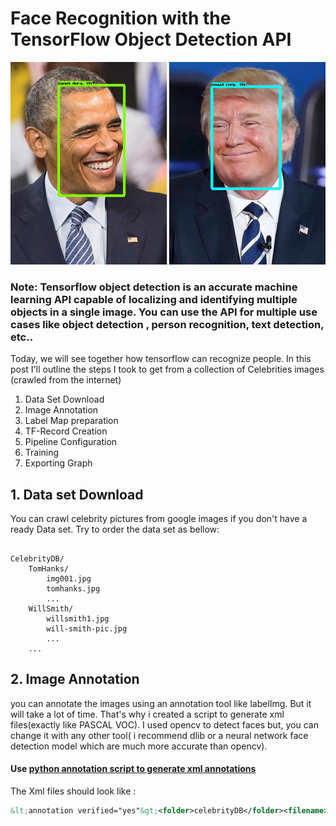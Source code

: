 # Face Recognition with the TensorFlow Object Detection API
![Screenshot](it5.jpg)

### Note: Tensorflow object detection is an accurate machine learning API capable of localizing and identifying multiple objects in a single image. You can use the API for multiple use cases like object detection , person recognition, text detection, etc..
Today, we will see together how tensorflow can recognize people. In this post I'll outline the steps I took to get from a collection of Celebrities images (crawled from the internet)

1. Data Set Download
2. Image Annotation
3. Label Map preparation
4. TF-Record Creation 
5. Pipeline Configuration
6. Training
7. Exporting Graph



## 1. Data set Download

You can crawl celebrity pictures from google images if you don't have a ready Data set. Try to order the data set as bellow:

```

CelebrityDB/
    TomHanks/
        img001.jpg
        tomhanks.jpg
        ...
    WillSmith/
        willsmith1.jpg
        will-smith-pic.jpg
        ...
    ... 

```
## 2. Image Annotation
you can annotate the images using an annotation tool like labelImg. But it will take a lot of time. That's why i created a script to generate xml files(exactly like PASCAL VOC). I used opencv to detect faces but, you can change it with any other tool( i recommend dlib or a neural network face detection model which are much more accurate than opencv).
#### Use [python annotation script to generate xml annotations](annotation.py)
The Xml files should look like :
```xml
&lt;annotation verified="yes"&gt;<folder>celebrityDB</folder><filename>1d9k49.jpeg</filename><path>/media/emna/datapartition/tutos/celebrityDB/dewayneJohnson/1d9k49.jpeg</path><source><database>Emna Amor</database></source><size><width>104</width><height>142</height><depth>3</depth></size><segmented>0</segmented><object><name>dewayneJohnson</name><pose>Unspecified</pose><truncated>0</truncated><difficult>0</difficult><bndbox><xmin>2</xmin><ymin>34</ymin><xmax>133</xmax><ymax>99</ymax></bndbox></object></annotation>
```

